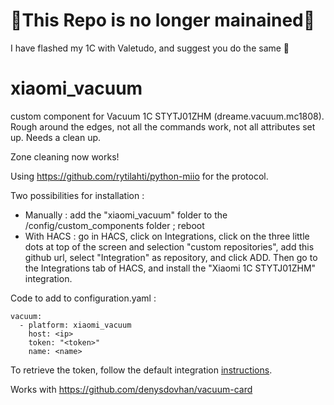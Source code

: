 # 🚧This Repo is no longer mainained🚧

I have flashed my 1C with Valetudo, and suggest you do the same 🙂

# xiaomi_vacuum
custom component for Vacuum 1C STYTJ01ZHM (dreame.vacuum.mc1808).
Rough around the edges, not all the commands work, not all attributes set up.
Needs a clean up.

Zone cleaning now works!

Using https://github.com/rytilahti/python-miio for the protocol.

Two possibilities for installation :
- Manually : add the "xiaomi_vacuum" folder to the /config/custom_components folder ; reboot
- With HACS : go in HACS, click on Integrations, click on the three little dots at top of the screen and selection "custom repositories", add this github url, select "Integration" as repository, and click ADD. Then go to the Integrations tab of HACS, and install the "Xiaomi 1C STYTJ01ZHM" integration.

Code to add to configuration.yaml :
```
vacuum:
  - platform: xiaomi_vacuum
    host: <ip>
    token: "<token>"
    name: <name>
```
To retrieve the token, follow the default integration <a href="https://www.home-assistant.io/integrations/vacuum.xiaomi_miio/#retrieving-the-access-token">instructions</a>.

Works with https://github.com/denysdovhan/vacuum-card

